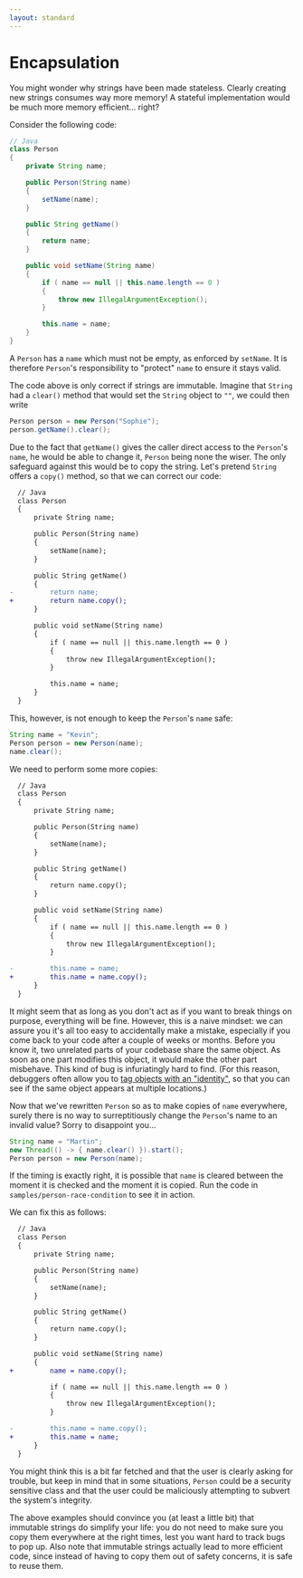 ```yaml
---
layout: standard
---
```

# Encapsulation

You might wonder why strings have been made stateless. Clearly
creating new strings consumes way more memory!
A stateful implementation would be much more memory efficient... right?

Consider the following code:

```java
// Java
class Person
{
    private String name;

    public Person(String name)
    {
        setName(name);
    }

    public String getName()
    {
        return name;
    }

    public void setName(String name)
    {
        if ( name == null || this.name.length == 0 )
        {
            throw new IllegalArgumentException();
        }

        this.name = name;
    }
}
```

A `Person` has a `name` which must not be empty, as enforced by `setName`.
It is therefore `Person`'s responsibility to "protect" `name`
to ensure it stays valid.

The code above is only correct if strings are immutable.
Imagine that `String` had a `clear()` method that would
set the `String` object to `""`, we could then write

```java
Person person = new Person("Sophie");
person.getName().clear();
```

Due to the fact that `getName()` gives the caller direct access to the `Person`'s `name`,
he would be able to change it, `Person` being none the wiser. The only
safeguard against this would be to copy the string. Let's pretend `String` offers
a `copy()` method, so that we can correct our code:

```diff
  // Java
  class Person
  {
      private String name;

      public Person(String name)
      {
          setName(name);
      }

      public String getName()
      {
-         return name;
+         return name.copy();
      }

      public void setName(String name)
      {
          if ( name == null || this.name.length == 0 )
          {
              throw new IllegalArgumentException();
          }

          this.name = name;
      }
  }
```

This, however, is not enough to keep the `Person`'s `name` safe:

```java
String name = "Kevin";
Person person = new Person(name);
name.clear();
```

We need to perform some more copies:

```diff
  // Java
  class Person
  {
      private String name;

      public Person(String name)
      {
          setName(name);
      }

      public String getName()
      {
          return name.copy();
      }

      public void setName(String name)
      {
          if ( name == null || this.name.length == 0 )
          {
              throw new IllegalArgumentException();
          }

-         this.name = name;
+         this.name = name.copy();
      }
  }
```

It might seem that as long as you don't act
as if you want to break things on purpose, everything will be fine.
However, this is a naive mindset: we can assure you it's all too easy
to accidentally make a mistake, especially if you
come back to your code after a couple of weeks or months.
Before you know it, two unrelated parts of your codebase
share the same object. As soon as one part modifies this object,
it would make the other part misbehave.
This kind of bug is infuriatingly hard to find.
(For this reason, debuggers often allow you to [tag objects with an "identity"]((https://blogs.msdn.microsoft.com/zainnab/2010/03/04/make-object-id/)), so
that you can see if the same object appears at multiple locations.)

Now that we've rewritten `Person` so as to make copies of `name` everywhere,
surely there is no way to surreptitiously change the `Person`'s name to
an invalid value? Sorry to disappoint you...

```java
String name = "Martin";
new Thread(() -> { name.clear() }).start();
Person person = new Person(name);
```

If the timing is exactly right, it is possible that `name` is cleared
between the moment it is checked and the moment it is copied.
Run the code in `samples/person-race-condition` to see it in action.

We can fix this as follows:

```diff
  // Java
  class Person
  {
      private String name;

      public Person(String name)
      {
          setName(name);
      }

      public String getName()
      {
          return name.copy();
      }

      public void setName(String name)
      {
+         name = name.copy();

          if ( name == null || this.name.length == 0 )
          {
              throw new IllegalArgumentException();
          }

-         this.name = name.copy();
+         this.name = name;
      }
  }
```

You might think this is a bit far fetched and that the user is clearly asking for trouble,
but keep in mind that in some situations, `Person` could be a security sensitive class
and that the user could be maliciously attempting to subvert the system's integrity.

The above examples should convince you (at least a little bit) that immutable
strings do simplify your life: you do not need to make sure you copy them everywhere
at the right times, lest you want hard to track bugs to pop up. Also note
that immutable strings actually lead to more efficient code, since
instead of having to copy them out of safety concerns, it is safe to reuse them.
